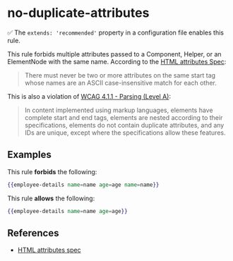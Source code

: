 # no-duplicate-attributes

:white_check_mark: The `extends: 'recommended'` property in a configuration file enables this rule.

This rule forbids multiple attributes passed to a Component, Helper, or an ElementNode with the same name. According to the [HTML attributes Spec](https://html.spec.whatwg.org/multipage/syntax.html#attributes-2):

> There must never be two or more attributes on the same start tag whose names are an ASCII case-insensitive match for each other.

This is also a violation of [WCAG 4.1.1 - Parsing (Level A)](https://www.w3.org/WAI/WCAG21/Understanding/parsing.html):

> In content implemented using markup languages, elements have complete start and end tags, elements are nested according to their specifications, elements do not contain duplicate attributes, and any IDs are unique, except where the specifications allow these features.

## Examples

This rule **forbids** the following:

```hbs
{{employee-details name=name age=age name=name}}
```

This rule **allows** the following:

```hbs
{{employee-details name=name age=age}}
```

## References

* [HTML attributes spec](https://html.spec.whatwg.org/multipage/syntax.html#attributes-2)
